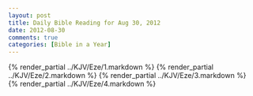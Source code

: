```yaml
---
layout: post
title: Daily Bible Reading for Aug 30, 2012
date: 2012-08-30
comments: true
categories: [Bible in a Year]
---
```

{% render_partial ../KJV/Eze/1.markdown %}
{% render_partial ../KJV/Eze/2.markdown %}
{% render_partial ../KJV/Eze/3.markdown %}
{% render_partial ../KJV/Eze/4.markdown %}
